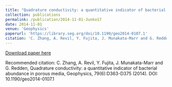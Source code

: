 ```yaml
---
title: "Quadrature conductivity: a quantitative indicator of bacterial abundance in porous media"
collection: publications
permalink: /publication/2014-11-01-Junko17
date: 2014-11-01
venue: 'Geophysics'
paperurl: 'https://library.seg.org/doi/10.1190/geo2014-0107.1'
citation: 'C. Zhang, A. Revil, Y. Fujita, J. Munakata-Marr and G. Redden, Quadrature conductivity: a quantitative indicator of bacterial abundance in porous media, Geophysics, 79(6):D363-D375 (2014). DOI: 10.1190/geo2014-0107.1'
---
```


<a href='https://library.seg.org/doi/10.1190/geo2014-0107.1'>Download paper here</a>

Recommended citation: C. Zhang, A. Revil, Y. Fujita, J. Munakata-Marr and G. Redden, Quadrature conductivity: a quantitative indicator of bacterial abundance in porous media, Geophysics, 79(6):D363-D375 (2014). DOI: 10.1190/geo2014-0107.1